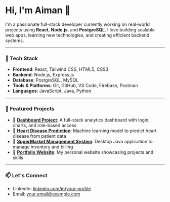 
# Hi, I'm Aiman 👋

I'm a passionate full-stack developer currently working on real-world projects using **React**, **Node.js**, and **PostgreSQL**. I love building scalable web apps, learning new technologies, and creating efficient backend systems.

---

### 🔧 Tech Stack
- **Frontend**: React, Tailwind CSS, HTML5, CSS3
- **Backend**: Node.js, Express.js
- **Database**: PostgreSQL, MySQL
- **Tools & Platforms**: Git, GitHub, VS Code, Firebase, Postman
- **Languages**: JavaScript, Java, Python

---

### 📌 Featured Projects

- 🔹 [**Dashboard Project**](https://github.com/aimanmunshi/dashboard-project): A full-stack analytics dashboard with login, charts, and role-based access
- 🔹 [**Heart Disease Prediction**](https://github.com/aimanmunshi/Heart-Disease-Prediction): Machine learning model to predict heart disease from patient data
- 🔹 [**SuperMarket Management System**](https://github.com/aimanmunshi/SuperMarket-_Management_System): Desktop Java application to manage inventory and billing
- 🔹 [**Portfolio Website**](https://github.com/aimanmunshi/Portfolio): My personal website showcasing projects and skills

---

### 📫 Let's Connect

- LinkedIn: [linkedin.com/in/your-profile](https://linkedin.com/in/your-profile)
- Email: your.email@example.com
